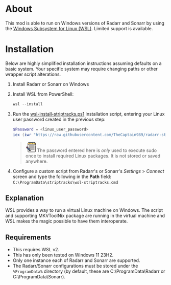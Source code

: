 # About
This mod is able to run on Windows versions of Radarr and Sonarr by using the [Windows Subsystem for Linux (WSL)](https://learn.microsoft.com/en-us/windows/wsl/).
Limited support is available.

# Installation
Below are highly simplified installation instructions assuming defaults on a basic system.  Your specific system may require changing paths or other wrapper script alterations.

1. Install Radarr or Sonarr on Windows
2. Install WSL from PowerShell:

    ```powershell
    wsl --install
    ```

3. Run the [wsl-install-striptracks.ps1](./wsl-install-striptracks.ps1)
installation script, entering your Linux user password created in the previous step:

    ```powershell
    $Password = <linux_user_password>
    iex (iwr "https://raw.githubusercontent.com/TheCaptain989/radarr-striptracks/refs/heads/develop/wsl/wsl-install-striptracks.ps1" -Password $Password).Content
    ```

    >![notes] The password entered here is *only* used to execute sudo once to install required Linux packages.  It is not stored or saved anywhere.

4. Configure a custom script from Radarr's or Sonarr's *Settings* > *Connect* screen and type the following in the **Path** field:  
   `C:\ProgramData\striptracks\wsl-striptracks.cmd`  

## Explanation
WSL provides a way to run a virtual Linux machine on Windows.  The script and supporting MKVToolNix package are running in the virtual machine
and WSL makes the magic possible to have them interoperate.

## Requirements
- This requires WSL v2.
- This has only been tested on Windows 11 23H2.
- Only one instance each of Radarr and Sonarr are supported.
- The Radarr/Sonarr configurations must be stored under the `%ProgramData%` directory (by default, these are C:\ProgramData\Radarr or C:\ProgramData\Sonarr).

[warning]: ../.assets/warning.png "Warning"
[notes]: ../.assets/notes.png "Note"